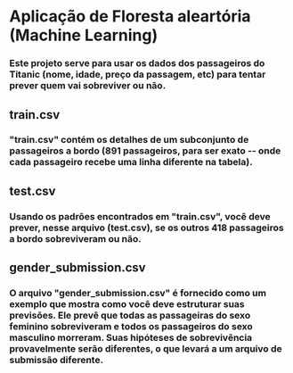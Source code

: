 # Aplicação de Floresta aleartória (Machine Learning)

### Este projeto serve para usar os dados dos passageiros do Titanic (nome, idade, preço da passagem, etc) para tentar prever quem vai sobreviver ou não.

## train.csv

### "train.csv" contém os detalhes de um subconjunto de passageiros a bordo (891 passageiros, para ser exato -- onde cada passageiro recebe uma linha diferente na tabela).

## test.csv

### Usando os padrões encontrados em "train.csv", você deve prever, nesse arquivo (test.csv), se os outros 418 passageiros a bordo sobreviveram ou não.

## gender_submission.csv

### O arquivo "gender_submission.csv" é fornecido como um exemplo que mostra como você deve estruturar suas previsões. Ele prevê que todas as passageiras do sexo feminino sobreviveram e todos os passageiros do sexo masculino morreram. Suas hipóteses de sobrevivência provavelmente serão diferentes, o que levará a um arquivo de submissão diferente.
